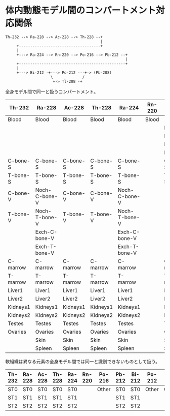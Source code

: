 # 体内動態モデル間のコンパートメント対応関係

```
Th-232 --> Ra-228 --> Ac-228 --> Th-228 --+
                                          |
     +------------------------------------+
     |
     +---> Ra-224 --> Rn-220 --> Po-216 --> Pb-212 --+
                                                     |
     +-----------------------------------------------+
     |
     +---> Bi-212 -+---> Po-212 ---+-> (Pb-208)
                    \             /
                     +-> Tl-208 -+
```

全身モデル間で同一と扱うコンパートメント。

|Th-232   |Ra-228        |Ac-228   |Th-228   |Ra-224        |Rn-220 |Po-216   |Pb-212        |Bi-212   |Po-212   |Tl-208   |
|---------|--------------|---------|---------|--------------|-------|---------|--------------|---------|---------|---------|
|Blood    |Blood         |Blood    |Blood    |Blood         |Blood  |         |              |         |         |         |
|         |              |         |         |              |       |Plasma1  |↘             |         |Plasma1  |↘        |
|         |              |         |         |              |       |Plasma2  |Plasma        |Plasma   |Plasma2  |Plasma   |
|         |              |         |         |              |       |Plasma3  |↗             |         |Plasma3  |↗        |
|         |              |         |         |              |       |RBC      |RBC           |RBC      |RBC      |RBC      |
|C-bone-S |C-bone-S      |C-bone-S |C-bone-S |C-bone-S      |       |C-bone-S |C-bone-S      |C-bone-S |C-bone-S |C-bone-S |
|T-bone-S |T-bone-S      |T-bone-S |T-bone-S |T-bone-S      |       |T-bone-S |T-bone-S      |T-bone-S |T-bone-S |T-bone-S |
|C-bone-V |Noch-C-bone-V |C-bone-V |C-bone-V |Noch-C-bone-V |       |         |Noch-C-bone-V |         |         |         |
|T-bone-V |Noch-T-bone-V |T-bone-V |T-bone-V |Noch-T-bone-V |       |         |Noch-T-bone-V |         |         |         |
|         |Exch-C-bone-V |         |         |Exch-C-bone-V |       |         |Exch-C-bone-V |         |         |         |
|         |Exch-T-bone-V |         |         |Exch-T-bone-V |       |         |Exch-T-bone-V |         |         |         |
|C-marrow |C-marrow      |C-marrow |C-marrow |C-marrow      |       |C-marrow |C-marrow      |C-marrow |C-marrow |C-marrow |
|T-marrow |T-marrow      |T-marrow |T-marrow |T-marrow      |       |T-marrow |T-marrow      |T-marrow |T-marrow |T-marrow |
|Liver1   |Liver1        |Liver1   |Liver1   |Liver1        |       |Liver1   |Liver1        |Liver1   |Liver1   |Liver    |
|Liver2   |Liver2        |Liver2   |Liver2   |Liver2        |       |Liver2   |Liver2        |Liver2   |Liver2   |↗        |
|Kidneys1 |Kidneys1      |Kidneys1 |Kidneys1 |Kidneys1      |       |Kidneys1 |Kidneys1      |Kidneys1 |Kidneys1 |Kidneys  |
|Kidneys2 |Kidneys2      |Kidneys2 |Kidneys2 |Kidneys2      |       |Kidneys2 |Kidneys2      |Kidneys2 |Kidneys2 |↗        |
|Testes   |Testes        |Testes   |Testes   |Testes        |       |Testes   |Testes        |Testes   |Testes   |Testes   |
|Ovaries  |Ovaries       |Ovaries  |Ovaries  |Ovaries       |       |Ovaries  |Ovaries       |Ovaries  |Ovaries  |Ovaries  |
|         |Skin          |Skin     |Skin     |Skin          |       |Skin     |Skin          |Skin     |Skin     |Skin     |
|         |Spleen        |Spleen   |Spleen   |Spleen        |       |Spleen   |Spleen        |Spleen   |Spleen   |Spleen   |


軟組織は異なる元素の全身モデル間では同一と識別できないものとして扱う。

|Th-232   |Ra-228        |Ac-228   |Th-228   |Ra-224        |Rn-220 |Po-216   |Pb-212        |Bi-212   |Po-212   |Tl-208   |
|---------|--------------|---------|---------|--------------|-------|---------|--------------|---------|---------|---------|
|ST0      |ST0           |ST0      |ST0      |ST0           |       |Other    |ST0           |ST0      |Other    |Other    |
|ST1      |ST1           |ST1      |ST1      |ST1           |       |         |ST1           |ST1      |         |         |
|ST2      |ST2           |ST2      |ST2      |ST2           |       |         |ST2           |ST2      |         |         |
